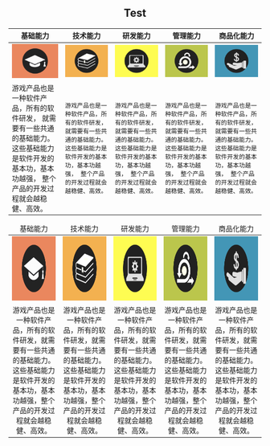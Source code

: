 <h2 align="center">Test</h2>

| 基础能力 | 技术能力 | 研发能力 | 管理能力  | 商品化能力 |
|--- | --- | --- | --- | ---|
| [![图片加载中...](../images/subjects/subject.001.jpeg)](1.1.编程语言.md) | [![图片加载中...](../images/subjects/subject.002.jpeg)](mds/1.1.编程语言.md) | [![图片加载中...](../images/subjects/subject.003.jpeg)](mds/1.1.编程语言.md) | [![图片加载中...](../images/subjects/subject.004.jpeg)](mds/1.1.编程语言.md) | [![图片加载中...](../images/subjects/subject.005.jpeg)](mds/1.1.编程语言.md) |
| 游戏产品也是一种软件产品，所有的软件研发， 就需要有一些共通的基础能力。 这些基础能力是软件开发的基本功，基本功越强， 整个产品的开发过程就会越稳健、高效。 |`游戏产品也是一种软件产品，所有的软件研发， 就需要有一些共通的基础能力。 这些基础能力是软件开发的基本功，基本功越强， 整个产品的开发过程就会越稳健、高效。` | `游戏产品也是一种软件产品，所有的软件研发， 就需要有一些共通的基础能力。 这些基础能力是软件开发的基本功，基本功越强， 整个产品的开发过程就会越稳健、高效。` |`游戏产品也是一种软件产品，所有的软件研发， 就需要有一些共通的基础能力。 这些基础能力是软件开发的基本功，基本功越强， 整个产品的开发过程就会越稳健、高效。`  |`游戏产品也是一种软件产品，所有的软件研发， 就需要有一些共通的基础能力。 这些基础能力是软件开发的基本功，基本功越强， 整个产品的开发过程就会越稳健、高效。` |


<table>
    <thead>
        <tr>
            <td align="center">基础能力</td>
            <td align="center">技术能力</td>
            <td align="center">研发能力</td>
            <td align="center">管理能力</td>
            <td align="center">商品化能力</td>
        </tr>
    </thead>
    <tbody>
        <tr>
            <td><a href="1.1.编程语言.md" target="_blank"><img src="../images/subjects/subject.001.jpeg" height="128"></img></a></td>
            <td><img src="../images/subjects/subject.002.jpeg" height="128"></img></td>
            <td><img src="../images/subjects/subject.003.jpeg" height="128"></img></td>
            <td><img src="../images/subjects/subject.004.jpeg" height="128"></img></td>
            <td><img src="../images/subjects/subject.005.jpeg" height="128"></img></td>
        </tr>
        <tr>
            <td align="center">游戏产品也是一种软件产品，所有的软件研发，就需要有一些共通的基础能力。这些基础能力是软件开发的基本功，基本功越强，整个产品的开发过程就会越稳健、高效。</td>
            <td align="center">游戏产品也是一种软件产品，所有的软件研发，就需要有一些共通的基础能力。这些基础能力是软件开发的基本功，基本功越强，整个产品的开发过程就会越稳健、高效。</td>
            <td align="center">游戏产品也是一种软件产品，所有的软件研发，就需要有一些共通的基础能力。这些基础能力是软件开发的基本功，基本功越强，整个产品的开发过程就会越稳健、高效。</td>
            <td align="center">游戏产品也是一种软件产品，所有的软件研发，就需要有一些共通的基础能力。这些基础能力是软件开发的基本功，基本功越强，整个产品的开发过程就会越稳健、高效。</td>
            <td align="center">游戏产品也是一种软件产品，所有的软件研发，就需要有一些共通的基础能力。这些基础能力是软件开发的基本功，基本功越强，整个产品的开发过程就会越稳健、高效。</td>
        </tr>
    </tbody>
</table>
